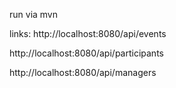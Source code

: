 run via mvn


links:
http://localhost:8080/api/events

http://localhost:8080/api/participants

http://localhost:8080/api/managers

